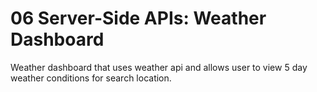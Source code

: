 # 06 Server-Side APIs: Weather Dashboard

Weather dashboard that uses weather api and allows user to view 5 day weather conditions for search location.


